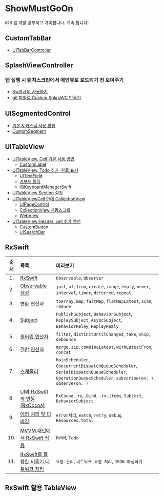 # ShowMustGoOn
iOS 앱 개발 공부하고 기록합니다. 계속 합니다!

## CustomTabBar
- [UITabBarController](https://luttoli.notion.site/UITabBarController-6157ff0460724ba9ab1458d0cf845553?pvs=4) 

## SplashViewController
### 앱 실행 시 런치스크린에서 메인뷰로 로드되기 전 보여주기
- [SwiftyGif 사용하기](https://luttoli.notion.site/SwiftyGif-1230f60899b9809d963aee78a98b7218?pvs=4) 
- [gif 파일로 Custom SplashVC 만들기](https://luttoli.notion.site/gif-Custom-SplashVC-1230f60899b980369912d551bba46645?pvs=4) 

## UISegmentedControl
- [기본 & 커스텀 사용 방법](https://luttoli.notion.site/UISegmentedControl-1260f60899b98056afc2e35c8172eef3?pvs=4)
- [CustomSegment](https://luttoli.notion.site/CustomSegment-1590f60899b980ec83bfeeddff8c6872?pvs=4)

## UITableView
- [UITableView, Cell 기본 사용 방법](https://luttoli.notion.site/UITableView-51f407dc74c1490babe37eecd411a12d?pvs=4)
    - [CustomLabel](https://luttoli.notion.site/CustomLabel-1590f60899b98070a9bdc54119761db1?pvs=4)
- [UITableView, Todo 추가, 완료 표시](https://luttoli.notion.site/TableView-Todo-1640f60899b98020ba80c57482c01c07?pvs=4)
    - [UITextField](https://luttoli.notion.site/UITextField-61d8a4b9c16a45869c95290bfbfeb67e?pvs=4)
    - [키보드 동작](https://luttoli.notion.site/d6da7564f2824b2ba3f29f79f1888238?pvs=4)
    - [IQKeyboardManagerSwift](https://luttoli.notion.site/IQKeyboardManagerSwift-1640f60899b980cd8a99ed22aab0b3cf?pvs=4)
- [UITableView Section 설정](https://luttoli.notion.site/TableView-Section-1640f60899b98036b22bedee09f735a3?pvs=4)
- [UITableViewCell 안에 CollectionView](https://luttoli.notion.site/TableView-Mix-1640f60899b980b99b32d69eed7d2bbb?pvs=4)
    - [UIPageControl](https://luttoli.notion.site/UIPageControl-1380f60899b98017a042e99d09487abc?pvs=4)
    - [CollectionView 자동스크롤](https://luttoli.notion.site/CollectionView-1380f60899b980aca1f4d187c1ca060d?pvs=4)
    - [WebView](https://luttoli.notion.site/WebKit-WebView-dbb909fa1dc34ba4a407193a37b4fdf9?pvs=4)
- [UITableView Header, cell 추가 액션](https://luttoli.notion.site/TableView-Add-1640f60899b980afa012c6d662cb82a6?pvs=4)
    - [CustomButton](https://luttoli.notion.site/CustomButton-1590f60899b980fbb534cd53f043f494?pvs=4)
    - [UISearchBar](https://luttoli.notion.site/UISearchBar-1590f60899b980e1bad3f288d272b945?pvs=4)

## RxSwift
|순서|목록|미리보기|
|:-:|:--|:--|
|1.|[RxSwift](https://luttoli.notion.site/RxSwift-15f0f60899b980e0a161cb9a8a01ac30?pvs=4)|`Observable`, `Observer`|
|2.|[Observable 생성](https://luttoli.notion.site/Observable-Observer-15f0f60899b980e7a73cd7d639a22b8f?pvs=4)|`just`, `of`, `from`, `create`, `range`, `empty`, `never`, `interval`, `timer`, `deferred`, `repeat`|
|3.|[변환 연산자](https://luttoli.notion.site/15f0f60899b98034a5a9e4bcc34f6dae?pvs=4)|`toArray`, `map`, `faltMap`, `flatMapLatest`, `scan`, `reduce`|
|4.|[Subject](https://luttoli.notion.site/Subject-15f0f60899b98062ab1dc7fad4a025f6?pvs=4)|`PublishSubject`, `BehaviorSubject`, `ReplaySubject`, `AsyncSubject`, `BehaviorRelay`, `ReplayRealy`|
|5.|[필터링 연산자](https://luttoli.notion.site/15f0f60899b9802ebdb8edea9e61072a?pvs=4)|`filter`, `distinctUntilChanged`, `take`, `skip`, `debounce`|
|6.|[결합 연산자](https://luttoli.notion.site/15f0f60899b980b3a2b8e3bd699785a2?pvs=4)|`merge`, `zip`, `combineLatest`, `withLatestFrom`, `concat`|
|7.|[스케줄러](https://luttoli.notion.site/15f0f60899b980ad8d3fde89604b1f15?pvs=4)|`MainScheduler`, `ConcurrentDispatchQueueScheduler`, `SerialDispatchQueueScheduler`, `OperationQueueScheduler`, `subscribe(on: )`, `observe(on: )`|
|8.|[UI와 RxSwift의 연동(RxCocoa)](https://luttoli.notion.site/UI-RxSwift-RxCocoa-15f0f60899b980ca81d9d4c5cad3e495?pvs=4)|`RxCocoa`, .`rx`, .`bind`, `.rx.items`, `Subject`, `BehaviorSubject`|
|9.|[에러 처리 및 디버깅](https://luttoli.notion.site/15f0f60899b98041841ec77c0a373683?pvs=4)|`error처리`, `eatch`, `retry`, `debug`, `Resources.total`|
|10.|[MVVM 패턴에서 RxSwift 적용](https://luttoli.notion.site/MVVM-RxSwift-15f0f60899b9806495edccaf7445278f?pvs=4)|`MVVM`, `Todo`|
|11.|[RxSwift를 활용한 비동기 네트워크 처리](https://luttoli.notion.site/RxSwift-15f0f60899b980cba777dfe41c626e45?pvs=4)|`요청 관리`, `네트워크 요청 처리`, `JSON 파싱하기`|

## RxSwift 활용 TableView

